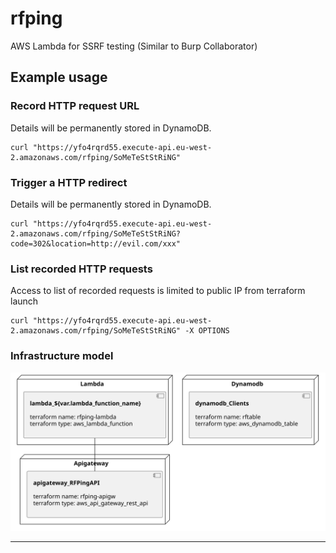 # rfping
AWS Lambda for SSRF testing (Similar to Burp Collaborator)

## Example usage

### Record HTTP request URL
Details will be permanently stored in DynamoDB.
```
curl "https://yfo4rqrd55.execute-api.eu-west-2.amazonaws.com/rfping/SoMeTeStStRiNG"
```

### Trigger a HTTP redirect
Details will be permanently stored in DynamoDB.
```
curl "https://yfo4rqrd55.execute-api.eu-west-2.amazonaws.com/rfping/SoMeTeStStRiNG?code=302&location=http://evil.com/xxx"
```

### List recorded HTTP requests
Access to list of recorded requests is limited to public IP from terraform launch
```
curl "https://yfo4rqrd55.execute-api.eu-west-2.amazonaws.com/rfping/SoMeTeStStRiNG" -X OPTIONS
```

### Infrastructure model
![Infrastructure main model](.infragenie/infrastructure_main_model.svg)

---
